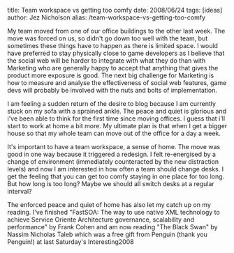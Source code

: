title: Team workspace vs getting too comfy
date: 2008/06/24
tags: [ideas]
author: Jez Nicholson
alias: /team-workspace-vs-getting-too-comfy

My team moved from one of our office buildings to the other last week. The move was forced on us, so didn't go down too well with the team, but sometimes these things have to happen as there is limited space. I would have preferred to stay physically close to game developers as I believe that the social web will be harder to integrate with what they do than with Marketing who are generally happy to accept that anything that gives the product more exposure is good. The next big challenge for Marketing is how to measure and analyse the effectiveness of social web features, game devs will probably be involved with the nuts and bolts of implementation.

I am feeling a sudden return of the desire to blog because I am currently stuck on my sofa with a sprained ankle. The peace and quiet is glorious and i've been able to think for the first time since moving offices. I guess that i'll start to work at home a bit more. My ultimate plan is that when I get a bigger house so that my whole team can move out of the office for a day a week.

It's important to have a team workspace, a sense of home. The move was good in one way because it triggered a redesign. I felt re-energised by a change of environment (immediately counteracted by the new distraction levels) and now I am interested in how often a team should change desks. I get the feeling that you can get too comfy staying in one place for too long. But how long is too long? Maybe we should all switch desks at a regular interval?

The enforced peace and quiet of home has also let my catch up on my reading. I've finished "FastSOA: The way to use native XML technology to achieve Service Oriente Architecture governance, scalability and performance" by Frank Cohen and am now reading "The Black Swan" by Nassim Nicholas Taleb which was a free gift from Penguin (thank you Penguin!) at last Saturday's Interesting2008